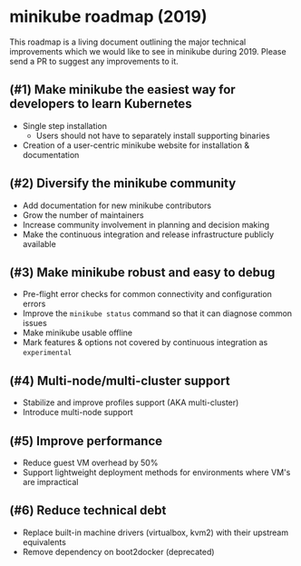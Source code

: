# minikube roadmap (2019)

This roadmap is a living document outlining the major technical improvements which we would like to see in minikube during 2019. Please send a PR to suggest any improvements to it.

## (#1) Make minikube the easiest way for developers to learn Kubernetes

- Single step installation
  - Users should not have to separately install supporting binaries
- Creation of a user-centric minikube website for installation & documentation

## (#2) Diversify the minikube community

- Add documentation for new minikube contributors
- Grow the number of maintainers
- Increase community involvement in planning and decision making
- Make the continuous integration and release infrastructure publicly available

## (#3) Make minikube robust and easy to debug

- Pre-flight error checks for common connectivity and configuration errors
- Improve the `minikube status` command so that it can diagnose common issues
- Make minikube usable offline
- Mark features & options not covered by continuous integration as `experimental`

## (#4) Multi-node/multi-cluster support

- Stabilize and improve profiles support (AKA multi-cluster)
- Introduce multi-node support

## (#5) Improve performance

- Reduce guest VM overhead by 50%
- Support lightweight deployment methods for environments where VM's are impractical

## (#6) Reduce technical debt

- Replace built-in machine drivers (virtualbox, kvm2) with their upstream equivalents
- Remove dependency on boot2docker (deprecated)

